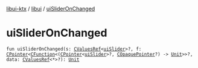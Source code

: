 [libui-ktx](../index.md) / [libui](index.md) / [uiSliderOnChanged](./ui-slider-on-changed.md)

# uiSliderOnChanged

`fun uiSliderOnChanged(s: `[`CValuesRef`](../kotlinx.cinterop/-c-values-ref/index.md)`<`[`uiSlider`](ui-slider.md)`>?, f: `[`CPointer`](../kotlinx.cinterop/-c-pointer/index.md)`<`[`CFunction`](../kotlinx.cinterop/-c-function/index.md)`<(`[`CPointer`](../kotlinx.cinterop/-c-pointer/index.md)`<`[`uiSlider`](ui-slider.md)`>?, `[`COpaquePointer`](../kotlinx.cinterop/-c-opaque-pointer.md)`?) -> `[`Unit`](https://kotlinlang.org/api/latest/jvm/stdlib/kotlin/-unit/index.html)`>>?, data: `[`CValuesRef`](../kotlinx.cinterop/-c-values-ref/index.md)`<*>?): `[`Unit`](https://kotlinlang.org/api/latest/jvm/stdlib/kotlin/-unit/index.html)
